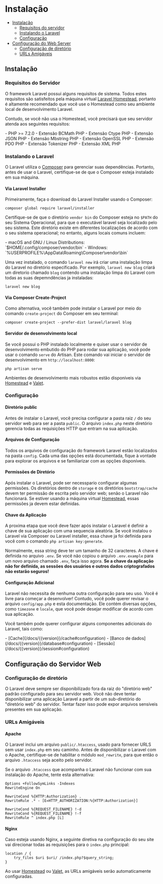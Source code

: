 # Instalação

- [Instalação](#installation)
    - [Requisitos do servidor](#server-requirements)
    - [Instalando o Laravel](#installing-laravel)
    - [Configuração](#configuration)
- [Configuração do Web Server](#web-server-configuration)
    - [Configuração de diretório](#directory-configuration)
    - [URLs Amigáveis](#pretty-urls)

<a name="installation"></a>
## Instalação

<a name="server-requirements"></a>
### Requisitos do Servidor

O framework Laravel possui alguns requisitos de sistema. Todos estes requisitos são satisfeitos pela máquina virtual [Laravel Homestead](/docs/{{version}}/homestead), portanto é altamente recomendado que você use o Homestead como seu ambiente local de desenvolvimento Laravel.

Contudo, se você não usa o Homestead, você precisará que seu servidor atenda aos seguintes requisitos:

<div class="content-list" markdown="1">
- PHP >= 7.2.0
- Extensão BCMath PHP
- Extensão Ctype PHP 
- Extensão JSON PHP
- Extensão Mbstring PHP
- Extensão OpenSSL PHP
- Extensão PDO PHP
- Extensão Tokenizer PHP
- Extensão XML PHP
</div>

<a name="installing-laravel"></a>
### Instalando o Laravel

O Laravel utiliza o [Composer](https://getcomposer.org) para gerenciar suas dependências. Portanto, antes de usar o Laravel, certifique-se de que o Composer esteja instalado em sua máquina.

#### Via Laravel Installer

Primeiramente, faça o download do Laravel Installer usando o Composer:

    composer global require laravel/installer

Certifique-se de que o diretório `vendor bin` do Composer esteja no `$PATH` do seu Sistema Operacional, para que o executável laravel seja localizado pelo seu sistema. Este diretório existe em diferentes localizações de acordo com o seu sistema operacional; no entanto, alguns locais comuns incluem:

<div class="content-list" markdown="1">
- macOS and GNU / Linux Distributions: `$HOME/.config/composer/vendor/bin`
- Windows: `%USERPROFILE%\AppData\Roaming\Composer\vendor\bin`
</div>

Uma vez instalado, o comando `laravel new` irá criar uma instalação limpa do Laravel no diretório especificado. Por exemplo, `laravel new blog` criará um diretorio chamado `blog` contendo uma instalação limpa do Laravel com todas as suas depemndências ja instaladas:

    laravel new blog

#### Via Composer Create-Project

Como alternativa, você também pode instalar o Laravel por meio do comando `create-project` do Composer em seu terminal:

    composer create-project --prefer-dist laravel/laravel blog

#### Servidor de desenvolvimento local

Se você possui o PHP instalado localmente e quiser usar o servidor de desenvolvimento embutido do PHP para rodar sua aplicação, você pode usar o comando `serve` do Artisan. Este comando vai iniciar o servidor de desenvolvimento em `http://localhost:8000`:

    php artisan serve

Ambientes de desenvolvimento mais robustos estão disponíveis via [Homestead](/docs/{{version}}/homestead) e [Valet](/docs/{{version}}/valet).

<a name="configuration"></a>
### Configuração

#### Diretório public

Antes de instalar o Laravel, você precisa configurar a pasta raiz `/` do seu servidor web para ser a pasta `public`. O arquivo `index.php` neste diretório gerencia todas as requisições HTTP que entram na sua aplicação.

#### Arquivos de Configuração

Todos os arquivos de configuração do framework Laravel estão localizados na pasta `config`. Cada uma das opções está documentada, fique à vontade para explorar os arquivos e se familiarizar com as opções disponíveis.

#### Permissões de Diretório

Após instalar o Laravel, pode ser necesspario configurar algumas permissões. Os diretórios dentro de `storage` e os diretórios `bootstrap/cache` devem ter permissão de escrita pelo servidor web; senão o Laravel não funcionará. Se estiver usando a máquina virtual [Homestead](/docs/{{version}}/homestead), essas permissões ja devem estar definidas.

#### Chave da Aplicação

A proxima etapa que você deve fazer após instalar o Laravel é definir a chave de sua aplicação com uma sequencia aleatória. Se você instalou o Laravel via Composer ou Laravel installer, essa chave ja foi definida para você com o comando `php artisan key:generate`.

Normalmente, essa string deve ter um tamanho de 32 caracteres. A chave é definida no arquivo `.env`. Se você não copiou o arquivo `.env.example` para um novo arquivo chamado `.env`, faça isso agora. **Se a chave da aplicação não for definida, as sessões dos usuários e outros dados criptografados não estarão seguros!**

#### Configuração Adicional

Laravel não necessita de nenhuma outra configuração para seu uso. Você é livre para começar a desenvolver! Contudo, você pode querer revisar o arquivo `config/app.php` e esta documentação. Ele contém diversas opções, como `timezone` e `locale`, que você pode desejar modificar de acordo com sua aplicação.

Você também pode querer configurar alguns componentes adicionais do Laravel, tais como:

<div class="content-list" markdown="1">
- [Cache](/docs/{{version}}/cache#configuration)
- [Banco de dados](/docs/{{version}}/database#configuration)
- [Sessão](/docs/{{version}}/session#configuration)
</div>

<a name="web-server-configuration"></a>
## Configuração do Servidor Web

<a name="directory-configuration"></a>
### Configuração de diretório

O Laravel deve sempre ser disponibilizado fora da raiz do "diretório web" padrão configurado para seu servidor web. Você não deve tentar disponibilizar uma aplicação Laravel a partir de um sub-diretório do "diretório web" do servidor. Tentar fazer isso pode expor arquivos sensíveis presentes em sua aplicação.

<a name="pretty-urls"></a>
### URLs Amigáveis

#### Apache

O Laravel inclui um arquivo `public/.htaccess`, usado para fornecer URLS sem usar `index.php` em seu caminho. Antes de disponibilizar o Laravel com o Apache, certifique-se de habilitar o módulo `mod_rewrite`, para que então o arquivo `.htaccess` seja aceito pelo servidor.

Se o arquivo `.htaccess` que acompanha o Laravel não funcionar com sua instalação do Apache, tente esta alternativa:

    Options +FollowSymLinks -Indexes
    RewriteEngine On

    RewriteCond %{HTTP:Authorization} .
    RewriteRule .* - [E=HTTP_AUTHORIZATION:%{HTTP:Authorization}]

    RewriteCond %{REQUEST_FILENAME} !-d
    RewriteCond %{REQUEST_FILENAME} !-f
    RewriteRule ^ index.php [L]

#### Nginx

Caso esteja usando Nginx, a seguinte diretiva na configuração do seu site vai direcionar todas as requisições para o `index.php` principal:

    location / {
        try_files $uri $uri/ /index.php?$query_string;
    }

Ao usar [Homestead](/docs/{{version}}/homestead) ou [Valet](/docs/{{version}}/valet), as URLs amigáveis serão automaticamente configuradas.
